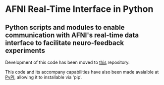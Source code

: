 
# AFNI Real-Time Interface in Python

## Python scripts and modules to enable communication with AFNI's real-time data interface to facilitate neuro-feedback experiments

Development of this code has been moved to [this](https://github.com/roopchansinghv/afni-real-time-interface-in-python) repository.

This code and its accompany capabilities have also been made avaialble at [PyPI](https://pypi.org/project/afniRTI/), allowing it to
installable via 'pip'.

